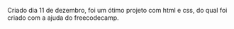 Criado dia 11 de dezembro, foi um ótimo projeto com html e css, do qual foi criado com a ajuda do freecodecamp.
